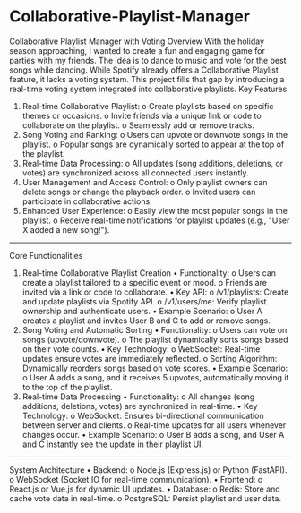 # Collaborative-Playlist-Manager
Collaborative Playlist Manager with Voting
Overview
With the holiday season approaching, I wanted to create a fun and engaging game for parties with my friends. The idea is to dance to music and vote for the best songs while dancing. While Spotify already offers a Collaborative Playlist feature, it lacks a voting system. This project fills that gap by introducing a real-time voting system integrated into collaborative playlists.
Key Features
1.	Real-time Collaborative Playlist:
o	Create playlists based on specific themes or occasions.
o	Invite friends via a unique link or code to collaborate on the playlist.
o	Seamlessly add or remove tracks.
2.	Song Voting and Ranking:
o	Users can upvote or downvote songs in the playlist.
o	Popular songs are dynamically sorted to appear at the top of the playlist.
3.	Real-time Data Processing:
o	All updates (song additions, deletions, or votes) are synchronized across all connected users instantly.
4.	User Management and Access Control:
o	Only playlist owners can delete songs or change the playback order.
o	Invited users can participate in collaborative actions.
5.	Enhanced User Experience:
o	Easily view the most popular songs in the playlist.
o	Receive real-time notifications for playlist updates (e.g., "User X added a new song!").
________________________________________
Core Functionalities
1. Real-time Collaborative Playlist Creation
•	Functionality:
o	Users can create a playlist tailored to a specific event or mood.
o	Friends are invited via a link or code to collaborate.
•	Key API:
o	/v1/playlists: Create and update playlists via Spotify API.
o	/v1/users/me: Verify playlist ownership and authenticate users.
•	Example Scenario:
o	User A creates a playlist and invites User B and C to add or remove songs.
2. Song Voting and Automatic Sorting
•	Functionality:
o	Users can vote on songs (upvote/downvote).
o	The playlist dynamically sorts songs based on their vote counts.
•	Key Technology:
o	WebSocket: Real-time updates ensure votes are immediately reflected.
o	Sorting Algorithm: Dynamically reorders songs based on vote scores.
•	Example Scenario:
o	User A adds a song, and it receives 5 upvotes, automatically moving it to the top of the playlist.
3. Real-time Data Processing
•	Functionality:
o	All changes (song additions, deletions, votes) are synchronized in real-time.
•	Key Technology:
o	WebSocket: Ensures bi-directional communication between server and clients.
o	Real-time updates for all users whenever changes occur.
•	Example Scenario:
o	User B adds a song, and User A and C instantly see the update in their playlist UI.
________________________________________
System Architecture
•	Backend:
o	Node.js (Express.js) or Python (FastAPI).
o	WebSocket (Socket.IO for real-time communication).
•	Frontend:
o	React.js or Vue.js for dynamic UI updates.
•	Database:
o	Redis: Store and cache vote data in real-time.
o	PostgreSQL: Persist playlist and user data.
